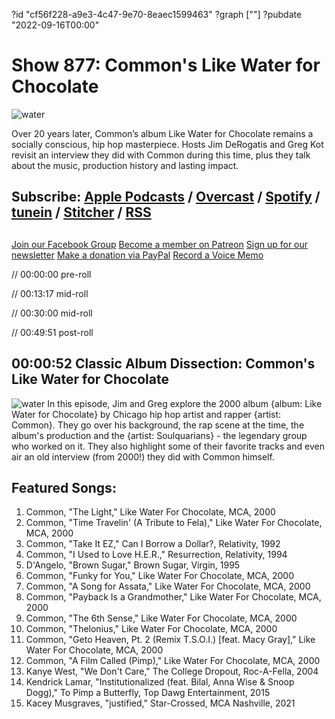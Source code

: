?id "cf56f228-a9e3-4c47-9e70-8eaec1599463"
?graph [""]
?pubdate "2022-09-16T00:00"
# Show 877: Common's Like Water for Chocolate
![water](https://static.soundopinions.org/images/2022/common-like-water-for-chocolate-album-cover-820.jpeg)

Over 20 years later, Common’s album Like Water for Chocolate remains a socially conscious, hip hop masterpiece. Hosts Jim DeRogatis and Greg Kot revisit an interview they did with Common during this time, plus they talk about the music, production history and lasting impact. 

## Subscribe: [Apple Podcasts](https://itunes.apple.com/us/podcast/sound-opinions/id94793843) / [Overcast](https://overcast.fm/itunes94793843/sound-opinions) / [Spotify](https://open.spotify.com/show/1kNR8YL7TBrQuRxDdS4wtU) / [tunein](https://tunein.com/podcasts/Music-Podcasts/Sound-Opinions-p60273/) / [Stitcher](http://www.stitcher.com/podcast/sound-opinions) / [RSS](https://feeds.simplecast.com/Nn6fjnB0)

##
[Join our Facebook Group](https://bit.ly/3sivr9T)
[Become a member on Patreon](https://bit.ly/3slWZvc)
[Sign up for our newsletter](https://bit.ly/3eEvRnG)
[Make a donation via PayPal](https://bit.ly/3dmt9lU)
[Record a Voice Memo](https://bit.ly/2RyD5Ah)


// 00:00:00 pre-roll

// 00:13:17 mid-roll

// 00:30:00 mid-roll

// 00:49:51 post-roll


## 00:00:52 Classic Album Dissection: Common's Like Water for Chocolate

![water](https://static.soundopinions.org/images/2022/common-like-water-for-chocolate-album-cover-820.jpeg)
In this episode, Jim and Greg explore the 2000 album {album: Like Water for Chocolate} by Chicago hip hop artist and rapper {artist: Common}. They go over his background, the rap scene at the time, the album's production and the {artist: Soulquarians} - the legendary group who worked on it. They also highlight some of their favorite tracks and even air an old interview (from 2000!) they did with Common himself.



## Featured Songs:

1. Common, "The Light," Like Water For Chocolate, MCA, 2000
1. Common, "Time Travelin' (A Tribute to Fela)," Like Water For Chocolate, MCA, 2000
1. Common, "Take It EZ," Can I Borrow a Dollar?, Relativity, 1992
1. Common, "I Used to Love H.E.R.," Resurrection, Relativity, 1994
1. D'Angelo, "Brown Sugar," Brown Sugar, Virgin, 1995
1. Common, "Funky for You," Like Water For Chocolate, MCA, 2000
1. Common, "A Song for Assata," Like Water For Chocolate, MCA, 2000
1. Common, "Payback Is a Grandmother," Like Water For Chocolate, MCA, 2000
1. Common, "The 6th Sense," Like Water For Chocolate, MCA, 2000
1. Common, "Thelonius," Like Water For Chocolate, MCA, 2000
1. Common, "Geto Heaven, Pt. 2 (Remix T.S.O.I.) [feat. Macy Gray]," Like Water For Chocolate, MCA, 2000
1. Common, "A Film Called (Pimp)," Like Water For Chocolate, MCA, 2000
1. Kanye West, "We Don't Care," The College Dropout, Roc-A-Fella, 2004
1. Kendrick Lamar, "Institutionalized (feat. Bilal, Anna Wise & Snoop Dogg)," To Pimp a Butterfly, Top Dawg Entertainment, 2015
1. Kacey Musgraves, "justified," Star-Crossed, MCA Nashville, 2021